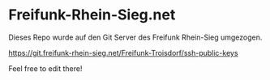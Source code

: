 # Freifunk-Rhein-Sieg.net

Dieses Repo wurde auf den Git Server des Freifunk Rhein-Sieg umgezogen.

https://git.freifunk-rhein-sieg.net/Freifunk-Troisdorf/ssh-public-keys

Feel free to edit there!